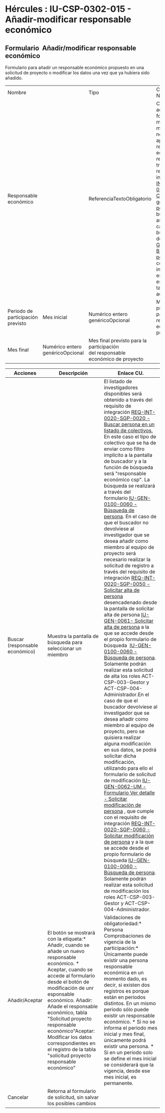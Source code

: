 # Hércules : IU\-CSP\-0302\-015 \- Añadir\-modificar responsable económico



## Formulario  Añadir/modificar responsable económico

Formulario para añadir un responsable económico propuesto en una solicitud de proyecto o modificar los datos una vez que ya hubiera sido añadido.



|  | | | |
| --- | --- | --- | --- |
| Nombre | | Tipo | Características / Notas |
| Responsable económico | | ReferenciaTextoObligatorio | Cuando se accede al formulario en modo edición se mostrará el nombre y apellidos del responsable económico, recuperados a través del requisito de integración [REQ\-INT\-0020\-SGP\-0030 \- Consultar datos generales de persona](/hercules/sgi-sistema-de-gestion-de-investigacion/requisitos-y-analisis-funcional/analisis-funcional-sgi-hercules/gen-aspectos-generales/int-requisitos-de-integracion/req-int-0020-sgp-integracion-con-sistema-de-gestion-de-personas/req-int-0020-sgp-0030-consultar-datos-generales-de-persona.md "/hercules/sgi-sistema-de-gestion-de-investigacion/requisitos-y-analisis-funcional/analisis-funcional-sgi-hercules/gen-aspectos-generales/int-requisitos-de-integracion/req-int-0020-sgp-integracion-con-sistema-de-gestion-de-personas/req-int-0020-sgp-0030-consultar-datos-generales-de-persona.md")El buscador asociado a este campo será el buscador común de personas, [IU\-GEN\-0060 \- Búsqueda de personas](/hercules/sgi-sistema-de-gestion-de-investigacion/requisitos-y-analisis-funcional/analisis-funcional-sgi-hercules/gen-aspectos-generales/sha-buscadores-y-listados-comunes/iu-gen-0060-busqueda-de-personas.md "/hercules/sgi-sistema-de-gestion-de-investigacion/requisitos-y-analisis-funcional/analisis-funcional-sgi-hercules/gen-aspectos-generales/sha-buscadores-y-listados-comunes/iu-gen-0060-busqueda-de-personas.md")[.](https://confluence.um.es/confluence/pages/viewpage.action?pageId=89621968 "https://confluence.um.es/confluence/pages/viewpage.action?pageId=89621968") Las condiciones de invocación a este buscador se especifican en la tabla de acciones. |
| Periodo de participación previsto | Mes inicial | Numérico entero genéricoOpcional | Mes inicial previsto para la participación del responsable económico de proyecto |
| Mes final | Numérico entero genéricoOpcional | Mes final previsto para la participación del responsable económico de proyecto |



| Acciones | Descripción | Enlace CU. |
| --- | --- | --- |
| Buscar (responsable económico) | Muestra la pantalla de búsqueda para seleccionar un miembro | El listado de investigadores disponibles será obtenido a través del requisito de integración [REQ\-INT\-0020\-SGP\-0020 \- Buscar persona en un listado de colectivos](/hercules/sgi-sistema-de-gestion-de-investigacion/requisitos-y-analisis-funcional/analisis-funcional-sgi-hercules/gen-aspectos-generales/int-requisitos-de-integracion/req-int-0020-sgp-integracion-con-sistema-de-gestion-de-personas/req-int-0020-sgp-0020-buscar-persona-en-un-listado-de-colectivos.md "/hercules/sgi-sistema-de-gestion-de-investigacion/requisitos-y-analisis-funcional/analisis-funcional-sgi-hercules/gen-aspectos-generales/int-requisitos-de-integracion/req-int-0020-sgp-integracion-con-sistema-de-gestion-de-personas/req-int-0020-sgp-0020-buscar-persona-en-un-listado-de-colectivos.md")[.](https://confluence.um.es/confluence/pages/viewpage.action?pageId=89621968 "https://confluence.um.es/confluence/pages/viewpage.action?pageId=89621968") En este caso el tipo de colectivo que se ha de enviar como filtro implícito a la pantalla de buscador y a la función de búsqueda será "responsable económico csp". La búsqueda se realizará a través del formulario [IU\-GEN\-0100\-0060 \- Búsqueda de persona](/hercules/sgi-sistema-de-gestion-de-investigacion/requisitos-y-analisis-funcional/analisis-funcional-sgi-hercules/gen-aspectos-generales/sha-buscadores-y-listados-comunes/iu-gen-0060-busqueda-de-personas.md "/hercules/sgi-sistema-de-gestion-de-investigacion/requisitos-y-analisis-funcional/analisis-funcional-sgi-hercules/gen-aspectos-generales/sha-buscadores-y-listados-comunes/iu-gen-0060-busqueda-de-personas.md"). En el caso de que el buscador no devolviese al investigador que se desea añadir como miembro al equipo de proyecto será necesario realizar la solicitud de registro a través del requisito de integración [REQ\-INT\-0020\-SGP\-0050 \- Solicitar alta de persona](/hercules/sgi-sistema-de-gestion-de-investigacion/requisitos-y-analisis-funcional/analisis-funcional-sgi-hercules/gen-aspectos-generales/int-requisitos-de-integracion/req-int-0020-sgp-integracion-con-sistema-de-gestion-de-personas/req-int-0020-sgp-0050-solicitar-alta-de-persona.md "/hercules/sgi-sistema-de-gestion-de-investigacion/requisitos-y-analisis-funcional/analisis-funcional-sgi-hercules/gen-aspectos-generales/int-requisitos-de-integracion/req-int-0020-sgp-integracion-con-sistema-de-gestion-de-personas/req-int-0020-sgp-0050-solicitar-alta-de-persona.md")  desencadenado desde la pantalla de solicitar alta de persona [IU\-GEN\-0061\- Solicitar alta de persona](/hercules/sgi-sistema-de-gestion-de-investigacion/requisitos-y-analisis-funcional/analisis-funcional-sgi-hercules/gen-aspectos-generales/sha-buscadores-y-listados-comunes/iu-gen-0061-solicitar-alta-de-persona.md "/hercules/sgi-sistema-de-gestion-de-investigacion/requisitos-y-analisis-funcional/analisis-funcional-sgi-hercules/gen-aspectos-generales/sha-buscadores-y-listados-comunes/iu-gen-0061-solicitar-alta-de-persona.md") a la que se accede desde el propio formulario de búsqueda  [IU\-GEN\-0100\-0060 \- Búsqueda de persona](/hercules/sgi-sistema-de-gestion-de-investigacion/requisitos-y-analisis-funcional/analisis-funcional-sgi-hercules/gen-aspectos-generales/sha-buscadores-y-listados-comunes/iu-gen-0060-busqueda-de-personas.md "/hercules/sgi-sistema-de-gestion-de-investigacion/requisitos-y-analisis-funcional/analisis-funcional-sgi-hercules/gen-aspectos-generales/sha-buscadores-y-listados-comunes/iu-gen-0060-busqueda-de-personas.md"). Solamente podrán realizar esta solicitud de alta los roles ACT\-CSP\-003\-Gestor y ACT\-CSP\-004\-Administrador.En el caso de que el buscador devolviese al investigador que se desea añadir como miembro al equipo de proyecto, pero se quisiera realizar alguna modificación en sus datos, se podrá solicitar dicha modificación, utilizando para ello el formulario de solicitud de modificación [IU\-GEN\-0062\-UM \- Formulario Ver detalle \- Solicitar modificación de persona](/hercules/sgi-sistema-de-gestion-de-investigacion/guia-de-implantacion-checklist/um-universidad-de-murcia/um-formularios-especificos/um-formularios-de-gestion-de-personas-sgper/iu-gen-0062-um-formulario-ver-detalle-solicitar-modificacion-de-persona.md "/hercules/sgi-sistema-de-gestion-de-investigacion/guia-de-implantacion-checklist/um-universidad-de-murcia/um-formularios-especificos/um-formularios-de-gestion-de-personas-sgper/iu-gen-0062-um-formulario-ver-detalle-solicitar-modificacion-de-persona.md") , que cumple con el requisito de integración [REQ\-INT\-0020\-SGP\-0060 \- Solicitar modificación de persona](/hercules/sgi-sistema-de-gestion-de-investigacion/requisitos-y-analisis-funcional/analisis-funcional-sgi-hercules/gen-aspectos-generales/int-requisitos-de-integracion/req-int-0020-sgp-integracion-con-sistema-de-gestion-de-personas/req-int-0020-sgp-0060-solicitar-modificacion-de-persona.md "/hercules/sgi-sistema-de-gestion-de-investigacion/requisitos-y-analisis-funcional/analisis-funcional-sgi-hercules/gen-aspectos-generales/int-requisitos-de-integracion/req-int-0020-sgp-integracion-con-sistema-de-gestion-de-personas/req-int-0020-sgp-0060-solicitar-modificacion-de-persona.md") y a la que se accede desde el propio formulario de búsqueda [IU\-GEN\-0100\-0060 \- Búsqueda de persona](/hercules/sgi-sistema-de-gestion-de-investigacion/requisitos-y-analisis-funcional/analisis-funcional-sgi-hercules/gen-aspectos-generales/sha-buscadores-y-listados-comunes/iu-gen-0060-busqueda-de-personas.md "/hercules/sgi-sistema-de-gestion-de-investigacion/requisitos-y-analisis-funcional/analisis-funcional-sgi-hercules/gen-aspectos-generales/sha-buscadores-y-listados-comunes/iu-gen-0060-busqueda-de-personas.md"). Solamente podrán realizar esta solicitud de modificación los roles ACT\-CSP\-003\-Gestor y ACT\-CSP\-004\-Administrador. |
| Añadir/Aceptar | El botón se mostrará con la etiqueta:* Añadir, cuando se añade un nuevo responsable económico. * Aceptar, cuando se accede al formulario desde el botón de modificación de unr esponsable económico.  Añadir: Añade el responsable económico, tabla "Solicitud proyecto responsable económico"Aceptar:  Modificar los datos correspondientes en el registro de la tabla "solicitud proyecto responsable económico" | Validaciones de obligatoriedad:* Persona  Comprobaciones de vigencia de la participación:* Únicamente puede existir una persona responsable económica en un momento dado, es decir, si existen dos registros es porque están en periodos distintos. En un mismo periodo sólo puede existir un responsable económico. * Si no se informa el periodo mes inicial y mes final, únicamente podrá existir una persona. * Si en un periodo solo se define el mes inicial se considerará que la vigencia, desde ese mes inicial, es permanente. |
| Cancelar | Retorna al formulario de solicitud, sin salvar los posibles cambios |  |

  
  
  
  
  
  





